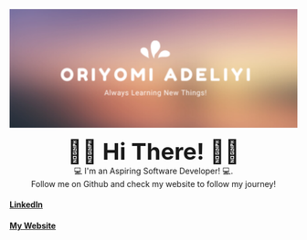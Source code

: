 ![Header](oriade2.jpg)
<div align="center">
  <div style="font-size:40px;font-weight:bold"> 👋🏾 Hi There! 👋🏾  </div>
                                              <div font-size="20px">    💻 I'm an Aspiring Software Developer! 💻.  </div>
                                       <div> Follow me on Github and check my website to follow my journey! </div>
                   
   </div>
   
####                           [LinkedIn](https://www.linkedin.com/in/oriyomi-adeliyi/ "LinkedIn")  
####                       [My Website](https://oriyomi.netlify.app "Website") 

<!--
**oadeliyi1/oadeliyi1** is a ✨ _special_ ✨ repository because its `README.md` (this file) appears on your GitHub profile.

Here are some ideas to get you started:

- 🔭 I’m currently working on ...
- 🌱 I’m currently learning ...
- 👯 I’m looking to collaborate on ...
- 🤔 I’m looking for help with ...
- 💬 Ask me about ...
- 📫 How to reach me: ...
- 😄 Pronouns: ...
- ⚡ Fun fact: ...
-->
